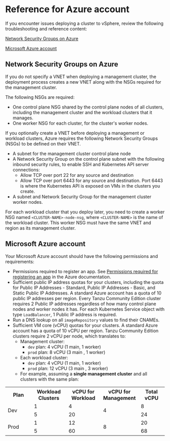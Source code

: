 # Reference for Azure account

If you encounter issues deploying a cluster to vSphere, review the following troubleshooting and reference content:

[Network Security Groups on Azure](ref-azure/#a-idnsgsa-network-security-groups-on-azure)

[Microsoft Azure account](ref-azure/#microsoft-azure-account)

## <a id="nsgs"></a> Network Security Groups on Azure

If you do not specify a VNET when deploying a management cluster, the deployment process creates a new VNET along with the NSGs required for the management cluster.

The following NSGs are required:

- One control plane NSG shared by the control plane nodes of all clusters, including the management cluster and the workload clusters that it manages.
- One worker NSG for each cluster, for the cluster's worker nodes.

If you optionally create a VNET before deploying a management or workload clusters, Azure requires the following Network Security Groups (NSGs) to be defined on their VNET.
   - A subnet for the management cluster control plane node
   - A Network Security Group on the control plane subnet with the following inbound security rules, to enable SSH and Kubernetes API server connections:
      - Allow TCP over port 22 for any source and destination
      - Allow TCP over port 6443 for any source and destination.
      Port 6443 is where the Kubernetes API is exposed on VMs in the clusters you create.
   - A subnet and Network Security Group for the management cluster worker nodes.

For each workload cluster that you deploy later, you need to create a worker NSG named `<CLUSTER-NAME>-node-nsg`, where `<CLUSTER-NAME>` is the name of the workload cluster.
This worker NSG must have the same VNET and region as its management cluster.

## Microsoft Azure account
Your Microsoft Azure account should have the following permissions and requirements:
   - Permissions required to register an app. See [Permissions required for registering an app](https://docs.microsoft.com/en-us/azure/active-directory/develop/howto-create-service-principal-portal#permissions-required-for-registering-an-app) in the Azure documentation.
   - Sufficient public IP address quotas for your clusters, including the quota for Public IP Addresses - Standard, Public IP Addresses - Basic, and Static Public IP Addresses. A standard Azure account has a quota of 10 public IP addresses per region. Every Tanzu Community Edition cluster requires 2 Public IP addresses regardless of how many control plane nodes and worker nodes it has. For each Kubernetes Service object with type `LoadBalancer`, 1 Public IP address is required.
   - Run a DNS lookup on all `imageRepository` values to find their CNAMEs.
   - Sufficient VM core (vCPU) quotas for your clusters. A standard Azure account has a quota of 10 vCPU per region. Tanzu Community Edition clusters require 2 vCPU per node, which translates to:
     - Management cluster:
         - `dev` plan: 4 vCPU (1 main, 1 worker)
         - `prod` plan: 8 vCPU (3 main , 1 worker)
     - Each workload cluster:
         - `dev` plan: 4 vCPU (1 main, 1 worker)
         - `prod` plan: 12 vCPU (3 main , 3 worker)
     - For example, assuming a **single management cluster** and all clusters with the same plan:
   <table width="100%" border="0">
   <tr>
     <th width="17%">Plan</th>
     <th width="22%">Workload Clusters</th>
     <th width="22%">vCPU for Workload</th>
     <th width="22%">vCPU for Management</th>
     <th width="17%">Total vCPU</th>
   </tr>
   <tr>
     <td rowspan="2">Dev</td>
     <td>1</td>
     <td>4</td>
     <td rowspan="2">4</td>
     <td>8</td>
   </tr>
   <tr>
     <td>5</td>
     <td>20</td>
     <td>24</td>
   </tr>
   <tr>
     <td rowspan="2">Prod</td>
     <td>1</td>
     <td>12</td>
     <td rowspan="2">8</td>
     <td>20</td>
   </tr>
   <tr>
     <td>5</td>
     <td>60</td>
     <td>68</td>
   </tr>
   </table>



